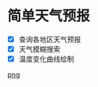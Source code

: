 # 简单天气预报

- [x] 查询各地区天气预报
- [x] 天气模糊搜索
- [x] 温度变化曲线绘制

[png](https://github.com/laoyouxiaoyue/C-/blob/main/Weather/png/show.png)
